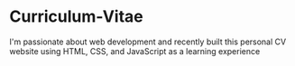 # Curriculum-Vitae
I'm passionate about web development and recently built this personal CV website using HTML, CSS, and JavaScript as a learning experience
